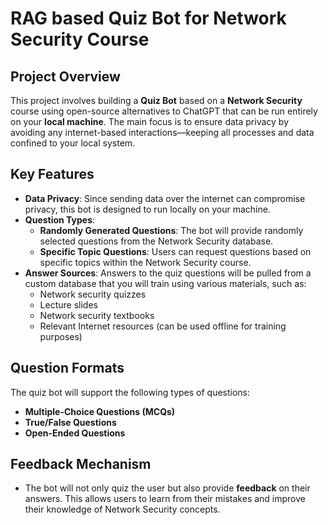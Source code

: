 

# RAG based Quiz Bot for Network Security Course

## Project Overview
This project involves building a **Quiz Bot** based on a **Network Security** course using open-source alternatives to ChatGPT that can be run entirely on your **local machine**. The main focus is to ensure data privacy by avoiding any internet-based interactions—keeping all processes and data confined to your local system.

## Key Features
- **Data Privacy**: Since sending data over the internet can compromise privacy, this bot is designed to run locally on your machine.
- **Question Types**:
  - **Randomly Generated Questions**: The bot will provide randomly selected questions from the Network Security database.
  - **Specific Topic Questions**: Users can request questions based on specific topics within the Network Security course.
- **Answer Sources**: Answers to the quiz questions will be pulled from a custom database that you will train using various materials, such as:
  - Network security quizzes
  - Lecture slides
  - Network security textbooks
  - Relevant Internet resources (can be used offline for training purposes)

## Question Formats
The quiz bot will support the following types of questions:
- **Multiple-Choice Questions (MCQs)**
- **True/False Questions**
- **Open-Ended Questions**

## Feedback Mechanism
- The bot will not only quiz the user but also provide **feedback** on their answers. This allows users to learn from their mistakes and improve their knowledge of Network Security concepts.

